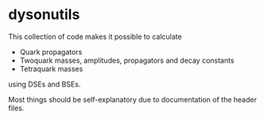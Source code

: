 # dysonutils

This collection of code makes it possible to calculate
- Quark propagators
- Twoquark masses, amplitudes, propagators and decay constants
- Tetraquark masses

using DSEs and BSEs.

Most things should be self-explanatory due to documentation of the header files.
